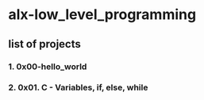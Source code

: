 # alx-low_level_programming
## list of projects
### 1. 0x00-hello_world
### 2. 0x01. C - Variables, if, else, while

